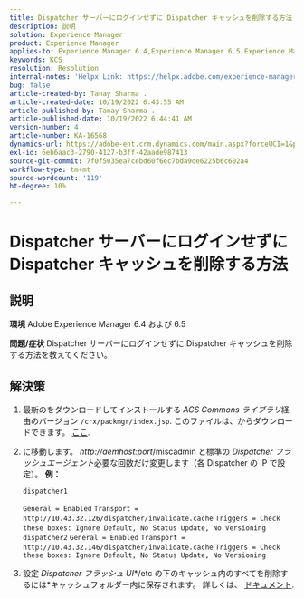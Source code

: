 ```yaml
---
title: Dispatcher サーバーにログインせずに Dispatcher キャッシュを削除する方法
description: 説明
solution: Experience Manager
product: Experience Manager
applies-to: Experience Manager 6.4,Experience Manager 6.5,Experience Manager
keywords: KCS
resolution: Resolution
internal-notes: 'Helpx Link: https://helpx.adobe.com/experience-manager/kb/How-to-delete-the-dispatcher-cache-without-logging-into-the-Dispatchers-AEM.html'
bug: false
article-created-by: Tanay Sharma .
article-created-date: 10/19/2022 6:43:55 AM
article-published-by: Tanay Sharma .
article-published-date: 10/19/2022 6:44:41 AM
version-number: 4
article-number: KA-16568
dynamics-url: https://adobe-ent.crm.dynamics.com/main.aspx?forceUCI=1&pagetype=entityrecord&etn=knowledgearticle&id=6f95dc64-794f-ed11-bba2-0022480868ff
exl-id: 6eb6aac3-2790-4127-b3ff-42aade987413
source-git-commit: 7f0f5035ea7cebd60f6ec7bda9de6225b6c602a4
workflow-type: tm+mt
source-wordcount: '119'
ht-degree: 10%

---
```


# Dispatcher サーバーにログインせずに Dispatcher キャッシュを削除する方法

## 説明

<b>環境</b>
Adobe Experience Manager 6.4 および 6.5


<b>問題/症状</b>
Dispatcher サーバーにログインせずに Dispatcher キャッシュを削除する方法を教えてください。


## 解決策


1. 最新のをダウンロードしてインストールする *ACS Commons ライブラリ*&#x200B;経由のバージョン `/crx/packmgr/index.jsp`. このファイルは、からダウンロードできます。 [ここ](https://github.com/Adobe-Consulting-Services/acs-aem-commons/releases).
2. に移動します。 *http://aemhost:port*/miscadmin と標準の *Dispatcher フラッシュエージェント*必要な回数だけ変更します（各 Dispatcher の IP で設定）。
   <b>例：</b>



   ```
   dispatcher1
   ```


   `General = Enabled`
   `Transport = http://10.43.32.126/dispatcher/invalidate.cache`
   `Triggers = Check these boxes: Ignore Default, No Status Update, No Versioning`
   ` `
   `dispatcher2`
   `General = Enabled`
   `Transport = http://10.43.32.146/dispatcher/invalidate.cache`
   `Triggers = Check these boxes: Ignore Default, No Status Update, No Versioning`
3. 設定 *Dispatcher フラッシュ UI**/etc の下のキャッシュ内のすべてを削除するには*キャッシュフォルダー内に保存されます。 詳しくは、 [ドキュメント](https://adobe-consulting-services.github.io/acs-aem-commons/features/dispatcher-flush-ui/index.html).
